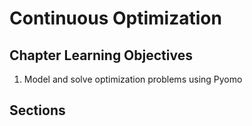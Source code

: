 # Continuous Optimization

## Chapter Learning Objectives
1. Model and solve optimization problems using Pyomo

## Sections

```{tableofcontents}
```